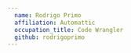 ```yaml
---
  name: Rodrigo Primo
  affiliation: Automattic
  occupation_title: Code Wrangler
  github: rodrigoprimo
---
```

